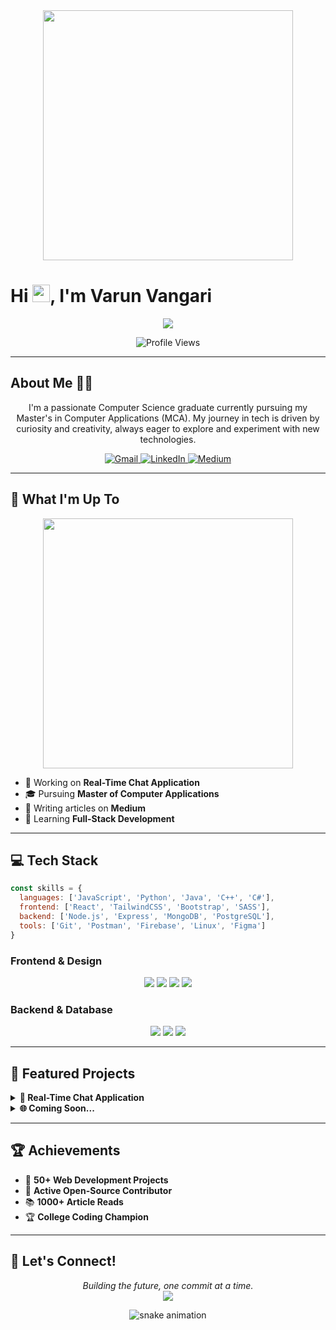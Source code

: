 <div align="center">
  <img src="https://user-images.githubusercontent.com/74038190/212284100-561aa473-3905-4a80-b561-0d28506553ee.gif" width="400">
</div>

# Hi <img src="https://media.giphy.com/media/hvRJCLFzcasrR4ia7z/giphy.gif" width="28">, I'm Varun Vangari

<div align="center">
  <a href="https://git.io/typing-svg">
    <img src="https://readme-typing-svg.herokuapp.com/?lines=Full-Stack%20Developer;Computer%20Science%20Graduate;Always%20learning%20new%20things&font=Fira%20Code&center=true&width=500&height=50&color=f75c7e&vCenter=true&size=24">
  </a>
</div>

<p align="center">
  <img src="https://komarev.com/ghpvc/?username=varunvangari&label=Profile%20Views&color=0e75b6&style=for-the-badge" alt="Profile Views"/>
</p>

---

## About Me 🧑‍💻

<p align="center">
  I'm a passionate Computer Science graduate currently pursuing my Master's in Computer Applications (MCA). My journey in tech is driven by curiosity and creativity, always eager to explore and experiment with new technologies.
</p>

<p align="center">
  <a href="mailto:varunvangari29@gmail.com">
    <img src="https://img.shields.io/badge/Gmail-D14836?style=for-the-badge&logo=gmail&logoColor=white" alt="Gmail"/>
  </a>
  <a href="https://linkedin.com/in/varun-vangari">
    <img src="https://img.shields.io/badge/LinkedIn-0077B5?style=for-the-badge&logo=linkedin&logoColor=white" alt="LinkedIn"/>
  </a>
  <a href="https://medium.com/@varunvangari">
    <img src="https://img.shields.io/badge/Medium-12100E?style=for-the-badge&logo=medium&logoColor=white" alt="Medium"/>
  </a>
</p>

---

## 🚀 What I'm Up To

<div align="center">
  <img src="https://user-images.githubusercontent.com/74038190/219923809-b86dc415-a0c2-4a38-bc88-ad6cf06395a8.gif" width="400">
</div>

- 🔭 Working on **Real-Time Chat Application**
- 🎓 Pursuing **Master of Computer Applications**
- 📝 Writing articles on **Medium**
- 🌱 Learning **Full-Stack Development**

---

## 💻 Tech Stack

```javascript
const skills = {
  languages: ['JavaScript', 'Python', 'Java', 'C++', 'C#'],
  frontend: ['React', 'TailwindCSS', 'Bootstrap', 'SASS'],
  backend: ['Node.js', 'Express', 'MongoDB', 'PostgreSQL'],
  tools: ['Git', 'Postman', 'Firebase', 'Linux', 'Figma']
}
```

### Frontend & Design
<p align="center">
  <img src="https://img.shields.io/badge/React-20232A?style=for-the-badge&logo=react&logoColor=61DAFB"/>
  <img src="https://img.shields.io/badge/Tailwind_CSS-38B2AC?style=for-the-badge&logo=tailwind-css&logoColor=white"/>
  <img src="https://img.shields.io/badge/Bootstrap-563D7C?style=for-the-badge&logo=bootstrap&logoColor=white"/>
  <img src="https://img.shields.io/badge/Sass-CC6699?style=for-the-badge&logo=sass&logoColor=white"/>
</p>

### Backend & Database
<p align="center">
  <img src="https://img.shields.io/badge/Node.js-43853D?style=for-the-badge&logo=node.js&logoColor=white"/>
  <img src="https://img.shields.io/badge/MongoDB-4EA94B?style=for-the-badge&logo=mongodb&logoColor=white"/>
  <img src="https://img.shields.io/badge/PostgreSQL-316192?style=for-the-badge&logo=postgresql&logoColor=white"/>
</p>

---

## 🌟 Featured Projects

<details>
  <summary><b>🤖 Real-Time Chat Application</b></summary>
  <p>
    A modern chat application built with React, Node.js, and Socket.io
    <br>
    <b>Tech Stack:</b> React, Node.js, Socket.io, MongoDB
    <br>
    <b>Features:</b> Real-time messaging, User authentication, File sharing
  </p>
</details>

<details>
  <summary><b>🌐 Coming Soon...</b></summary>
  <p>
    Exciting new project under development!
    <br>
    Stay tuned for updates
  </p>
</details>

---

## 🏆 Achievements

- 🎯 **50+ Web Development Projects**
- 🌟 **Active Open-Source Contributor**
- 📚 **1000+ Article Reads**
- 🏆 **College Coding Champion**

---

## 🤝 Let's Connect!

<p align="center">
  <i>Building the future, one commit at a time.</i>
  <br>
  <a href="https://linkedin.com/in/varun-vangari">
    <img src="https://img.shields.io/badge/Connect_on_LinkedIn-0077B5?style=for-the-badge&logo=linkedin&logoColor=white"/>
  </a>
</p>

<p align="center">
  <img src="https://github.com/varunvangari/varunvangari/blob/output/github-contribution-grid-snake.svg" alt="snake animation">
</p>
